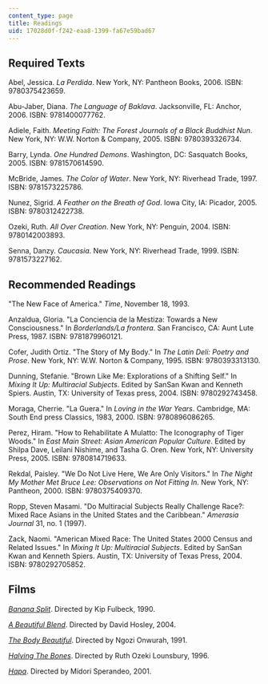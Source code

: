 ```yaml
---
content_type: page
title: Readings
uid: 17028d0f-f242-eaa8-1399-fa67e59bad67
---
```


Required Texts
--------------

Abel, Jessica. _La Perdida_. New York, NY: Pantheon Books, 2006. ISBN: 9780375423659.

Abu-Jaber, Diana. _The Language of Baklava_. Jacksonville, FL: Anchor, 2006. ISBN: 9781400077762.

Adiele, Faith. _Meeting Faith: The Forest Journals of a Black Buddhist Nun_. New York, NY: W.W. Norton & Company, 2005. ISBN: 9780393326734.

Barry, Lynda. _One Hundred Demons_. Washington, DC: Sasquatch Books, 2005. ISBN: 9781570614590.

McBride, James. _The Color of Water_. New York, NY: Riverhead Trade, 1997. ISBN: 9781573225786.

Nunez, Sigrid. _A Feather on the Breath of God_. Iowa City, IA: Picador, 2005. ISBN: 9780312422738.

Ozeki, Ruth. _All Over Creation_. New York, NY: Penguin, 2004. ISBN: 9780142003893.

Senna, Danzy. _Caucasia_. New York, NY: Riverhead Trade, 1999. ISBN: 9781573227162.

Recommended Readings
--------------------

"The New Face of America." _Time_, November 18, 1993.

Anzaldua, Gloria. "La Conciencia de la Mestiza: Towards a New Consciousness." In _Borderlands/La frontera_. San Francisco, CA: Aunt Lute Press, 1987. ISBN: 9781879960121.

Cofer, Judith Ortiz. "The Story of My Body." In _The Latin Deli: Poetry and Prose_. New York, NY: W.W. Norton & Company, 1995. ISBN: 9780393313130.

Dunning, Stefanie. "Brown Like Me: Explorations of a Shifting Self." In _Mixing It Up: Multiracial Subjects_. Edited by SanSan Kwan and Kenneth Spiers. Austin, TX: University of Texas press, 2004. ISBN: 9780292743458.

Moraga, Cherrie. "La Guera." In _Loving in the War Years_. Cambridge, MA: South End press Classics, 1983, 2000. ISBN: 9780896086265.

Perez, Hiram. "How to Rehabilitate A Mulatto: The Iconography of Tiger Woods." In _East Main Street: Asian American Popular Culture_. Edited by Shilpa Dave, Leilani Nishime, and Tasha G. Oren. New York, NY: University Press, 2005. ISBN: 9780814719633.

Rekdal, Paisley. "We Do Not Live Here, We Are Only Visitors." In _The Night My Mother Met Bruce Lee: Observations on Not Fitting In_. New York, NY: Pantheon, 2000. ISBN: 9780375409370.

Ropp, Steven Masami. "Do Multiracial Subjects Really Challenge Race?: Mixed Race Asians in the United States and the Caribbean." _Amerasia Journal_ 31, no. 1 (1997).

Zack, Naomi. "American Mixed Race: The United States 2000 Census and Related Issues." In _Mixing It Up: Multiracial Subjects_. Edited by SanSan Kwan and Kenneth Spiers. Austin, TX: University of Texas Press, 2004. ISBN: 9780292705852.

Films
-----

[_Banana Split_](http://caamedia.org/films/banana-split/). Directed by Kip Fulbeck, 1990.

[_A Beautiful Blend_](http://caamedia.org/films/beautiful-blend/). Directed by David Hosley, 2004.

[_The Body Beautiful_](http://www.imdb.com/title/tt0180563/). Directed by Ngozi Onwurah, 1991.

[_Halving The Bones_](http://www.imdb.com/title/tt0116475/). Directed by Ruth Ozeki Lounsbury, 1996.

[_Hapa_](http://caamedia.org/films/hapa/). Directed by Midori Sperandeo, 2001.
